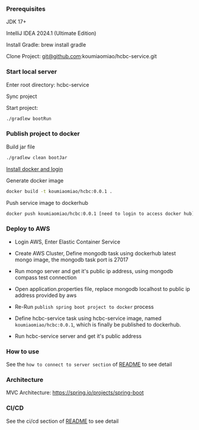 ### Prerequisites

JDK 17+

IntelliJ IDEA 2024.1 (Ultimate Edition)

Install Gradle: brew install gradle

Clone Project: git@github.com:koumiaomiao/hcbc-service.git

### Start local server

Enter root directory: hcbc-service

Sync project

Start project: 

``````bash
./gradlew bootRun
``````

### Publish project to docker

Build jar file

``````bash
./gradlew clean bootJar
``````

[Install docker and login](https://formulae.brew.sh/formula/docker)

Generate docker image

``````bash
docker build -t koumiaomiao/hcbc:0.0.1 .
``````

Push service image to dockerhub

``````bash
docker push koumiaomiao/hcbc:0.0.1 [need to login to access docker hub]
``````

### Deploy to AWS

- Login AWS, Enter Elastic Container Service

- Create AWS Cluster, Define mongodb task using dockerhub latest mongo image, the mongodb task port is 27017
-  Run mongo server and get it's public ip address, using mongodb compass test connection
- Open application.properties file, replace mongodb localhost to public ip address provided by aws
- Re-Run `publish spring boot project to docker` process
- Define hcbc-service task using hcbc-service image, named `koumiaomiao/hcbc:0.0.1`, which is finally be published to dockerhub.
- Run hcbc-service server and get it's public address

### How to use 

See the `how to connect to server section` of [README](https://github.com/koumiaomiao/android-hcbc) to see detail


### Architecture

MVC Architecture: https://spring.io/projects/spring-boot

### CI/CD

See the ci/cd section of [README](https://github.com/koumiaomiao/android-hcbc) to see detail